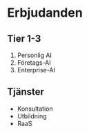 # Erbjudanden

## Tier 1-3
1. Personlig AI
2. Företags-AI
3. Enterprise-AI

## Tjänster
- Konsultation
- Utbildning
- RaaS
